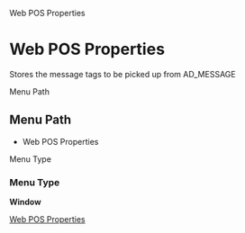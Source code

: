 
Web POS Properties
# Web POS Properties


Stores the message tags to be picked up from AD_MESSAGE 

Menu Path
## Menu Path



- Web POS Properties

Menu Type
### Menu Type

**Window**


[Web POS Properties](../../functional-guide/window/window-web-pos-properties.md)